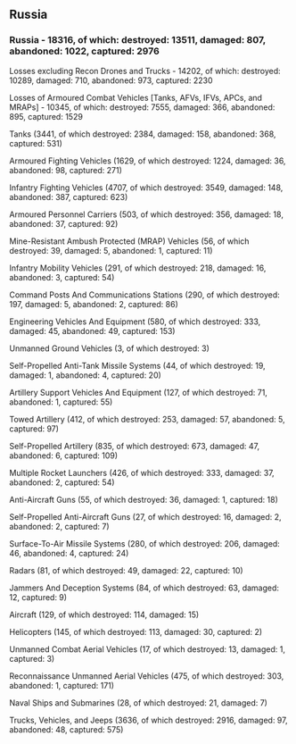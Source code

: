 
 
 ## Russia
 
 ### Russia - 18316, of which: destroyed: 13511, damaged: 807, abandoned: 1022, captured: 2976

 Losses excluding Recon Drones and Trucks - 14202, of which: destroyed: 10289, damaged: 710, abandoned: 973, captured: 2230

 Losses of Armoured Combat Vehicles [Tanks, AFVs, IFVs, APCs, and MRAPs] - 10345, of which: destroyed: 7555, damaged: 366, abandoned: 895, captured: 1529

 

 

 Tanks (3441, of which destroyed: 2384, damaged: 158, abandoned: 368, captured: 531)

 Armoured Fighting Vehicles (1629, of which destroyed: 1224, damaged: 36, abandoned: 98, captured: 271)

 Infantry Fighting Vehicles (4707, of which destroyed: 3549, damaged: 148, abandoned: 387, captured: 623)

 Armoured Personnel Carriers (503, of which destroyed: 356, damaged: 18, abandoned: 37, captured: 92)

 Mine-Resistant Ambush Protected (MRAP) Vehicles (56, of which destroyed: 39, damaged: 5, abandoned: 1, captured: 11)

 Infantry Mobility Vehicles (291, of which destroyed: 218, damaged: 16, abandoned: 3, captured: 54)

 Command Posts And Communications Stations (290, of which destroyed: 197, damaged: 5, abandoned: 2, captured: 86)

 Engineering Vehicles And Equipment (580, of which destroyed: 333, damaged: 45, abandoned: 49, captured: 153)

 Unmanned Ground Vehicles (3, of which destroyed: 3)

 Self-Propelled Anti-Tank Missile Systems (44, of which destroyed: 19, damaged: 1, abandoned: 4, captured: 20)

 Artillery Support Vehicles And Equipment (127, of which destroyed: 71, abandoned: 1, captured: 55)

 Towed Artillery (412, of which destroyed: 253, damaged: 57, abandoned: 5, captured: 97)

 Self-Propelled Artillery (835, of which destroyed: 673, damaged: 47, abandoned: 6, captured: 109)

 Multiple Rocket Launchers (426, of which destroyed: 333, damaged: 37, abandoned: 2, captured: 54)

 Anti-Aircraft Guns (55, of which destroyed: 36, damaged: 1, captured: 18)

 Self-Propelled Anti-Aircraft Guns (27, of which destroyed: 16, damaged: 2, abandoned: 2, captured: 7)

 Surface-To-Air Missile Systems (280, of which destroyed: 206, damaged: 46, abandoned: 4, captured: 24)

 Radars (81, of which destroyed: 49, damaged: 22, captured: 10)

 Jammers And Deception Systems (84, of which destroyed: 63, damaged: 12, captured: 9)

 Aircraft (129, of which destroyed: 114, damaged: 15)

 Helicopters (145, of which destroyed: 113, damaged: 30, captured: 2)

 Unmanned Combat Aerial Vehicles (17, of which destroyed: 13, damaged: 1, captured: 3)

 Reconnaissance Unmanned Aerial Vehicles (475, of which destroyed: 303, abandoned: 1, captured: 171)

 Naval Ships and Submarines (28, of which destroyed: 21, damaged: 7)

 Trucks, Vehicles, and Jeeps (3636, of which destroyed: 2916, damaged: 97, abandoned: 48, captured: 575)

